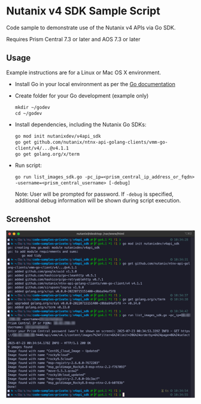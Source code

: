 # Nutanix v4 SDK Sample Script

Code sample to demonstrate use of the Nutanix v4 APIs via Go SDK.

Requires Prism Central 7.3 or later and AOS 7.3 or later

## Usage

Example instructions are for a Linux or Mac OS X environment.

- Install Go in your local environment as per the [Go documentation](https://go.dev/doc/install)
- Create folder for your Go development (example only)

  ```
  mkdir ~/godev
  cd ~/godev
  ```

- Install dependencies, including the Nutanix Go SDKs:

  ```
  go mod init nutanixdev/v4api_sdk
  go get github.com/nutanix/ntnx-api-golang-clients/vmm-go-client/v4/...@v4.1.1
  go get golang.org/x/term
  ```

- Run script:

  ```
  go run list_images_sdk.go -pc_ip=<prism_central_ip_address_or_fqdn> -username=<prism_central_username> [-debug]
  ```

  Note: User will be prompted for password.  If `-debug` is specified, additional debug information will be shown during script execution.

## Screenshot

![Example script execution](./screenshot.png "Example script execution")

